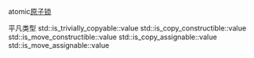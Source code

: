 atomic[原子锁](https://zh.cppreference.com/w/cpp/atomic/atomic)

平凡类型
std::is_trivially_copyable<T>::value
std::is_copy_constructible<T>::value
std::is_move_constructible<T>::value
std::is_copy_assignable<T>::value
std::is_move_assignable<T>::value
